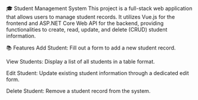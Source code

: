 🎓 Student Management System
This project is a full-stack web application that allows users to manage student records. It utilizes Vue.js for the frontend and ASP.NET Core Web API for the backend, providing functionalities to create, read, update, and delete (CRUD) student information.

📚 Features
Add Student: Fill out a form to add a new student record.

View Students: Display a list of all students in a table format.

Edit Student: Update existing student information through a dedicated edit form.

Delete Student: Remove a student record from the system.

